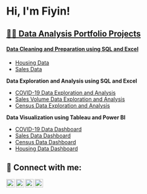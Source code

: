 <h1>Hi, I'm Fiyin! <br/><a href="https://github.com/phiyin"></h1> 

<h2>👨‍💻 Data Analysis Portfolio Projects <a href="https://github.com/phiyin/Data-Analyst-Portfolio-Projects"> </h2>

<h4><b>Data Cleaning and Preparation using SQL and Excel</b></h4>
 
 - [Housing Data](https://github.com/phiyin/Data-Analyst-Portfolio-Projects/blob/main/SQL%20Data%20Cleaning%20and%20Preparation)
 - [Sales Data](https://github.com/joshmadakor1/Algorithms-Practice)
 
<b>Data Exploration and Analysis using SQL and Excel</b>
 - [COVID-19 Data Exploration and Analysis](https://github.com/phiyin/Data-Analyst-Portfolio-Projects/blob/main/SQL%20Data%20Exploration%20and%20Analysis)
 - [Sales Volume Data Exploration and Analysis](https://github.com/joshmadakor1/Algorithms-Practice)
 - [Census Data Exploration and Analysis](https://github.com/joshmadakor1/Algorithms-Practice)
 
 <b>Data Visualization using Tableau and Power BI</b>
 - [COVID-19 Data Dashboard](https://github.com/joshmadakor1/Algorithms-Practice)
 - [Sales Data Dashboard](https://github.com/joshmadakor1/Algorithms-Practice)
 - [Census Data Dashboard](https://github.com/joshmadakor1/Algorithms-Practice)
 - [Housing Data Dashboard](https://github.com/joshmadakor1/Algorithms-Practice)

<h2> 🤳 Connect with me:</h2>

[<img align="left" alt="JoshMadakor | YouTube" width="22px" src="https://cdn.jsdelivr.net/npm/simple-icons@v3/icons/youtube.svg" />][youtube]
[<img align="left" alt="JoshMadakor | Twitter" width="22px" src="https://cdn.jsdelivr.net/npm/simple-icons@v3/icons/twitter.svg" />][twitter]
[<img align="left" alt="JoshMadakor | LinkedIn" width="22px" src="https://cdn.jsdelivr.net/npm/simple-icons@v3/icons/linkedin.svg" />][linkedin]
[<img align="left" alt="JoshMadakor | Instagram" width="22px" src="https://cdn.jsdelivr.net/npm/simple-icons@v3/icons/instagram.svg" />][instagram]

[twitter]: https://twitter.com/fiyinakanro
[youtube]: https://www.youtube.com/c/joshmadakor
[instagram]: https://www.instagram.com/joshmadakor/
[linkedin]: https://linkedin.com/in/joshmadakor

<!--
**phiyin/phiyin** is a ✨ _special_ ✨ repository because its `README.md` (this file) appears on your GitHub profile.

Here are some ideas to get you started:

- 🔭 I’m currently working on ...
- 🌱 I’m currently learning ...
- 👯 I’m looking to collaborate on ...
- 🤔 I’m looking for help with ...
- 💬 Ask me about ...
- 📫 How to reach me: ...
- 😄 Pronouns: ...
- ⚡ Fun fact: ...
-->
